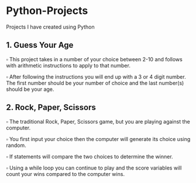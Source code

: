 # Python-Projects
Projects I have created using Python

## 1. Guess Your Age
:white_small_square: This project takes in a number of your choice between 2-10 and follows with arithmetic instructions to apply to that number.

:white_small_square: After following the instructions you will end up with a 3 or 4 digit number. The first number should be your number of choice and the last number(s) should be your age.

## 2. Rock, Paper, Scissors
:white_small_square: The traditional Rock, Paper, Scissors game, but you are playing against the computer.

:white_small_square: You first input your choice then the computer will generate its choice using random. 

:white_small_square: If statements will compare the two choices to determine the winner. 

:white_small_square: Using a while loop you can continue to play and the score variables will count your wins compared to the computer wins. 

